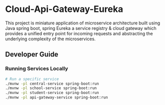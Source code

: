 # Cloud-Api-Gateway-Eureka
This project is miniature application of microservice architecture built using Java spring boot, spring Eureka a service registry &amp; cloud gateway  which provides a unified entry point for incoming requests and abstracting the underlying complexity of the microservices.

## Developer Guide
### Running Services Locally
```bash
# Run a specific service
./mvnw -pl central-service spring-boot:run
./mvnw -pl school-service spring-boot:run
./mvnw -pl student-service spring-boot:run
./mvnw -pl api-gateway-service spring-boot:run
```